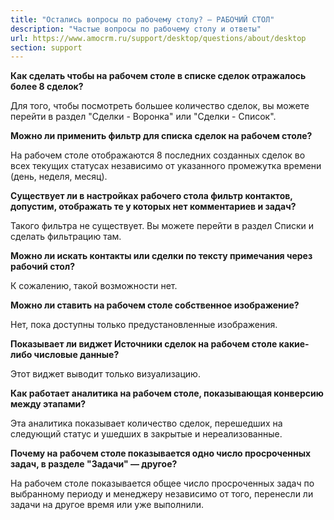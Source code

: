 ```yaml
---
title: "Остались вопросы по рабочему столу? — РАБОЧИЙ СТОЛ"
description: "Частые вопросы по рабочему столу и ответы"
url: https://www.amocrm.ru/support/desktop/questions/about/desktop
section: support
---
```


**Как сделать чтобы
на рабочем столе в
списке сделок
отражалось более 8
сделок?**

Для того, чтобы посмотреть большее
количество сделок,
вы можете перейти в
раздел "Сделки -
Воронка" или "Сделки -
Список".

**Можно ли
применить фильтр для
списка сделок на
рабочем столе?**

На рабочем столе
отображаются 8
последних созданных
сделок во всех
текущих статусах
независимо от
указанного
промежутка времени
(день, неделя,
месяц).

**Существует ли в
настройках рабочего
стола фильтр
контактов, допустим,
отображать те у
которых нет
комментариев и
задач?**

Такого фильтра не
существует. Вы
можете перейти в
раздел Списки и
сделать фильтрацию
там.

**Можно ли искать
контакты или сделки
по тексту примечания
через рабочий
стол?**

К сожалению,
такой возможности
нет.

**Можно ли ставить
на рабочем столе
собственное
изображение?**

Нет, пока
доступны только
предустановленные
изображения.

**Показывает ли
виджет Источники
сделок на рабочем
столе какие-либо
числовые данные?**

Этот виджет
выводит только
визуализацию.

**Как работает
аналитика на рабочем
столе, показывающая
конверсию между
этапами?**

Эта аналитика
показывает
количество сделок,
перешедших на
следующий статус и
ушедших в закрытые и
нереализованные.

**Почему на рабочем столе показывается одно число просроченных задач, в разделе "Задачи" — другое?**

На рабочем столе показывается общее число просроченных задач по выбранному периоду и менеджеру независимо от того,
перенесли ли задачи на
другое время или уже выполнили.
